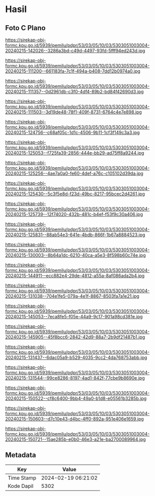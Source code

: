 # Hasil

## Foto C Plano

https://sirekap-obj-formc.kpu.go.id/5939/pemilu/pdpr/53/03/05/10/03/5303051003004-20240215-142026--3286a3bd-c49d-4497-93fd-5fff94ed243d.jpg

https://sirekap-obj-formc.kpu.go.id/5939/pemilu/pdpr/53/03/05/10/03/5303051003004-20240215-111200--661183fa-7c1f-494a-b408-7dd12b0974a0.jpg

https://sirekap-obj-formc.kpu.go.id/5939/pemilu/pdpr/53/03/05/10/03/5303051003004-20240215-111357--0d2961db-c3f0-4df4-89b2-bd84f42690d3.jpg

https://sirekap-obj-formc.kpu.go.id/5939/pemilu/pdpr/53/03/05/10/03/5303051003004-20240215-111503--3d19de48-78f1-409f-8731-6764c4e7e898.jpg

https://sirekap-obj-formc.kpu.go.id/5939/pemilu/pdpr/53/03/05/10/03/5303051003004-20240215-124756--c68af05c-1d1c-4506-9b11-1cf3f149c3a3.jpg

https://sirekap-obj-formc.kpu.go.id/5939/pemilu/pdpr/53/03/05/10/03/5303051003004-20240215-125053--f725fa39-2856-444e-bb29-ad75ff8a9244.jpg

https://sirekap-obj-formc.kpu.go.id/5939/pemilu/pdpr/53/03/05/10/03/5303051003004-20240215-125256--4ae7a0a0-fe60-4def-a76c-c105102d39da.jpg

https://sirekap-obj-formc.kpu.go.id/5939/pemilu/pdpr/53/03/05/10/03/5303051003004-20240215-125430--5c3f5e8d-f23d-49bc-8217-95bcec2d4261.jpg

https://sirekap-obj-formc.kpu.go.id/5939/pemilu/pdpr/53/03/05/10/03/5303051003004-20240215-125739--12f74020-432b-481c-b4ef-f53f9c30a406.jpg

https://sirekap-obj-formc.kpu.go.id/5939/pemilu/pdpr/53/03/05/10/03/5303051003004-20240215-125831--88ab54e3-641e-4bdb-866f-1b67a8884523.jpg

https://sirekap-obj-formc.kpu.go.id/5939/pemilu/pdpr/53/03/05/10/03/5303051003004-20240215-130003--8b64a1dc-6210-40ca-a5e3-8f598b60c74e.jpg

https://sirekap-obj-formc.kpu.go.id/5939/pemilu/pdpr/53/03/05/10/03/5303051003004-20240215-144911--ecc882e4-29de-4812-a55a-8af086ada2b4.jpg

https://sirekap-obj-formc.kpu.go.id/5939/pemilu/pdpr/53/03/05/10/03/5303051003004-20240215-131038--704e1fe5-079a-4e1f-8867-8503fa7a1e21.jpg

https://sirekap-obj-formc.kpu.go.id/5939/pemilu/pdpr/53/03/05/10/03/5303051003004-20240215-145053--7eca8fe5-f05e-44a9-9c17-901a98cd381e.jpg

https://sirekap-obj-formc.kpu.go.id/5939/pemilu/pdpr/53/03/05/10/03/5303051003004-20240215-145905--45f8bcc6-2842-42d9-88a7-2b9df21487b1.jpg

https://sirekap-obj-formc.kpu.go.id/5939/pemilu/pdpr/53/03/05/10/03/5303051003004-20240215-131437--6dac05a9-b529-4035-9cc2-4da768753abb.jpg

https://sirekap-obj-formc.kpu.go.id/5939/pemilu/pdpr/53/03/05/10/03/5303051003004-20240215-131544--99ce8286-8197-4ad1-842f-77cbe9b8690e.jpg

https://sirekap-obj-formc.kpu.go.id/5939/pemilu/pdpr/53/03/05/10/03/5303051003004-20240215-150522--cf8c6400-9bb4-49a0-b1d8-e05561b3285b.jpg

https://sirekap-obj-formc.kpu.go.id/5939/pemilu/pdpr/53/03/05/10/03/5303051003004-20240215-150603--d7c10e43-d4bc-4ff0-892a-951e406e1659.jpg

https://sirekap-obj-formc.kpu.go.id/5939/pemilu/pdpr/53/03/05/10/03/5303051003004-20240215-150721--15ae285b-e0b0-46e3-a21e-ba2700089964.jpg


## Metadata

| Key        | Value               |
| ---------- | ------------------- |
| Time Stamp | 2024-02-19 06:21:02 |
| Kode Dapil | 5302                |



